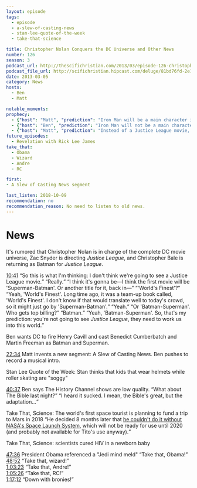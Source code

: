 ```yaml
---
layout: episode
tags:
  - episode
  - a-slew-of-casting-news
  - stan-lee-quote-of-the-week
  - take-that-science

title: Christopher Nolan Conquers the DC Universe and Other News
number: 126
season: 3
podcast_url: http://thescifichristian.com/2013/03/episode-126-christopher-nolan-conquers-the-dc-universe-and-other-news/
podcast_file_url: http://scifichristian.hipcast.com/deluge/81bd76fd-2e19-06c9-7267-e612db1aef37.mp3
date: 2013-03-05
category: News
hosts:
  - Ben
  - Matt

notable_moments:
prophecy: 
  - {"host": "Matt", "prediction": "Iron Man will be a main character in <i class='work-title'>Guardians of the Galaxy</i>", "veracity": false, "comments": ""}
  - {"host": "Ben", "prediction": "Iron Man will not be a main character in <i class='work-title'>Guardians of the Galaxy</i>", "veracity": true, "comments": ""}
  - {"host": "Matt", "prediction": "Instead of a Justice League movie, DC will do a Batman-Superman movie next.", "veracity": true, "comments": ""}
future_episodes:
  - Revelation with Rick Lee James
take_that:
  - Obama
  - Wizard
  - Andre
  - RC

first:
- A Slew of Casting News segment

last_listen: 2018-10-09
recommendation: no
recommendation_reason: No need to listen to old news.
---
```


# News
It's rumored that Christopher Nolan is in charge of the complete DC movie universe, Zac Snyder is directing <i class="work-title">Justice League</i>, and Christopher Bale is returning as Batman for <i class="work-title">Justice League</i>. 

<div class="quote">
  <a class="timestamp tag is-medium is-rounded is-primary" href="http://scifichristian.hipcast.com/deluge/81bd76fd-2e19-06c9-7267-e612db1aef37.mp3#t=00:10:41">10:41</a>
  <q class="matt">So this is what I'm thinking: I don't think we're going to see a Justice League movie.</q>
  <q class="ben">Really.</q>
  <q class="matt">I think it's gonna be—I think the first movie will be 'Superman-Batman'. Or another title for it, back in—</q>
  <q class="ben">'World's Finest'?</q>
  <q class="matt">Yeah, 'World's Finest'. Long time ago, it was a team-up book called, 'World's Finest'. I don't know if that would translate well to today's crowd, so it might just go by 'Superman-Batman'.</q>
  <q class="ben">Yeah.</q>
  <q class="matt">Or 'Batman-Superman'. Who gets top billing?</q>
  <q class="ben">Batman.</q>
  <q class="matt">Yeah, 'Batman-Superman'. So, that's my prediction: you're not going to see <i class="work-title">Justice League</i>, they need to work us into this world.</q>
</div>

Ben wants DC to fire Henry Cavill and cast Benedict Cumberbatch and Martin Freeman as Batman and Superman.

<a class="timestamp tag is-medium is-rounded is-primary" href="http://scifichristian.hipcast.com/deluge/81bd76fd-2e19-06c9-7267-e612db1aef37.mp3#t=00:22:34">22:34</a> Matt invents a new segment: A Slew of Casting News. Ben pushes to record a musical intro.

Stan Lee Quote of the Week: Stan thinks that kids that wear helmets while roller skating are "soggy"

<div class="quote">
  <a class="timestamp tag is-medium is-rounded is-primary" href="http://scifichristian.hipcast.com/deluge/81bd76fd-2e19-06c9-7267-e612db1aef37.mp3#t=00:40:37">40:37</a>
  <span class="quote-context is-size-6">Ben says The History Channel shows are low quality.</span>
  <q class="matt">What about The Bible last night?</q>
  <q class="ben">I heard it sucked. I mean, the Bible's great, but the adaptation...</q>
</div>

Take That, Science: The world's first space tourist is planning to fund a trip to Mars in 2018 <q class="archivist inline">He decided 8 months later that <a href="https://www.newscientist.com/article/dn24633-ambitious-mars-joy-ride-cannot-succeed-without-nasa/">he couldn't do it without NASA's Space Launch System</a>, which will not be ready for use until 2020 (and probably not available for Tito's use anyway).</q>

Take That, Science: scientists cured HIV in a newborn baby

<div class="quote">
  <a class="timestamp tag is-medium is-rounded is-primary" href="http://scifichristian.hipcast.com/deluge/81bd76fd-2e19-06c9-7267-e612db1aef37.mp3#t=00:47:36">47:36</a>
  <span class="quote-context is-size-6">President Obama referenced a "Jedi mind meld"</span>
  <q class="ben">Take that, Obama!</q>
</div>

<div class="quote">
  <a class="timestamp tag is-medium is-rounded is-primary" href="http://scifichristian.hipcast.com/deluge/81bd76fd-2e19-06c9-7267-e612db1aef37.mp3#t=00:48:52">48:52</a>
  <q class="ben">Take that, wizard!</q>
</div>

<div class="quote">
  <a class="timestamp tag is-medium is-rounded is-primary" href="http://scifichristian.hipcast.com/deluge/81bd76fd-2e19-06c9-7267-e612db1aef37.mp3#t=01:03:23">1:03:23</a>
  <q class="ben">Take that, Andre!</q>
</div>

<div class="quote">
  <a class="timestamp tag is-medium is-rounded is-primary" href="http://scifichristian.hipcast.com/deluge/81bd76fd-2e19-06c9-7267-e612db1aef37.mp3#t=01:05:26">1:05:26</a>
  <q class="ben">Take that, RC!</q>
</div>

<div class="quote">
  <a class="timestamp tag is-medium is-rounded is-primary" href="http://scifichristian.hipcast.com/deluge/81bd76fd-2e19-06c9-7267-e612db1aef37.mp3#t=01:17:12">1:17:12</a>
  <q class="ben">Down with bronies!</q>
</div>